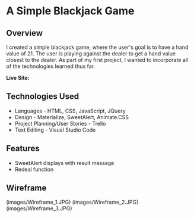 # A Simple Blackjack Game

## Overview
I created a simple blackjack game, where the user's goal is to have a hand value of 21. The user is playing against the dealer to get a hand value closest to the dealer. As part of my first project, I wanted to incorporate all of the technologies learned thus far.

**Live Site:** 

## Technologies Used
* Languages - HTML, CSS, JavaScript, JQuery
* Design - Materialize, SweetAlert, Animate.CSS
* Project Planning/User Stories - Trello
* Text Editing - Visual Studio Code

## Features
* SweetAlert displays with result message
* Redeal function

## Wireframe

(images/Wireframe_1.JPG)
(images/Wireframe_2.JPG)
(images/Wireframe_3.JPG)
